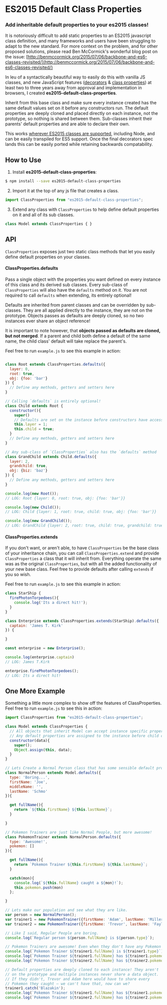 # ES2015 Default Class Properties
### Add inheritable default properties to your es2015 classes!

It is notoriously difficult to add static properties to an ES2015 javascript class definition, and many frameworks and users have been struggling to adapt to the new standard. For more context on the problem, and for other proposed solutions, please read Ben McCormick's wonderful blog post on the issue: [http://benmccormick.org/2015/07/06/backbone-and-es6-classes-revisited/](http://benmccormick.org/2015/07/06/backbone-and-es6-classes-revisited/)

In leu of a syntactically beautiful way to easily do this with vanilla JS classes, and new JavaScript features ([decorators](https://github.com/wycats/javascript-decorators) & [class properties](https://github.com/jeffmo/es-class-fields-and-static-properties)) at least two to three years away from approval and implementation in browsers, I created __es2015-default-class-properties__.

Inherit from this base class and make sure every instance created has the same default values set on it before any constructors run. The default properties are deeply cloned and placed directly on each instance, not the prototype, so nothing is shared between them. Sub-classes inherit their parents' default properties and are able to declare their own.

This works [wherever ES2015 classes are supported](https://developer.mozilla.org/en-US/docs/Web/JavaScript/Reference/Classes), including Node, and can be easily transpiled for ES5 support. Once the final decorators spec lands this can be easily ported while retaining backwards compatability.

## How to Use
1) Install __es2015-default-class-properties__:
```bash
$ npm install --save es2015-default-class-properties
```

2) Import it at the top of any js file that creates a class.
```javascript
import ClassProperties from "es2015-default-class-properties";
```
3) Extend any class with `ClassProperties` to help define default properties on it and all of its sub classes.
```javascript
class Model extends ClassProperties { }
```

## API
`ClassProperties` exposes just two static class methods that let you easily define default properties on your classes.

#### ClassProperties.defaults
Pass a single object with the properties you want defined on every instance of this class and its derived sub classes. Every sub-class of `ClassProperties` will also have the `defaults` method on it. You are not required to call `defaults` when extending, its entirely optional!

Defaults are inherited from parent classes and can be overridden by sub-classes. They are all applied directly to the instance, they are not on the prototype. Objects passes as defaults are deeply cloned, so no two instances ever share an object reference!

It is important to note however, that __objects passed as defaults are cloned, but not merged__. If a parent and child both define a default of the same name, the child class' default will take replace the parent's.

Feel free to run `example.js` to see this example in action:
```javascript

class Root extends ClassProperties.defaults({
  layer: 0,
  root: true,
  obj: {foo: 'bar'}
}) {
  // Define any methods, getters and setters here
}

// Calling `defaults` is entirely optional!
class Child extends Root {
  constructor(){
    super()
    // Defaults are set on the instance before constructors have access to `this`
    this.layer = 1;
    this.child = true;
  }
  // Define any methods, getters and setters here
}

// Any sub-class of `ClassProperties` also has the `defaults` method
class GrandChild extends Child.defaults({
  layer: 2,
  grandchild: true,
  obj: {biz: 'baz'}
}) {
  // Define any methods, getters and setters here
}

console.log(new Root());
// LOG: Root {layer: 0, root: true, obj: {foo: 'bar'}}

console.log(new Child());
// LOG: Child {layer: 1, root: true, child: true, obj: {foo: 'bar'}}

console.log(new GrandChild());
// LOG: GrandChild {layer: 2, root: true, child: true, grandchild: true, obj: {biz: 'baz'}}

```

#### ClassProperties.extends
If you don't want, or aren't able, to have `ClassProperties` be the base class of your inheritance chain, you can call `ClassProperties.extend` and provide `ClassProperties` a class that it will inherit from. Everything operate the same was as the original `ClassProperties`, but with all the added functionality of your new base class. Feel free to provide defaults after calling `extends` if you so wish.

Feel free to run `example.js` to see this example in action:
```javascript
class StarShip {
  firePhotonTorpedoes(){
    console.log('Its a direct hit!');
  }
}

class Enterprise extends ClassProperties.extends(StarShip).defaults({
  captain: 'James T. Kirk'
}) {

}

const enterprise = new Enterprise();

console.log(enterprise.captain)
// LOG: James T.Kirk

enterprise.firePhotonTorpedoes();
// LOG: Its a direct hit!
```

## One More Example
Something a little more complex to show off the features of ClassProperties. Feel free to run `example.js` to see this in action:

```javascript
import ClassProperties from "es2015-default-class-properties";

class Model extends ClassProperties {
  // All objects that inherit Model can accept instance specific properties.
  // Any default properties are assigned to the instance before child classes have access to `this`.
  constructor(data){
    super();
    Object.assign(this, data);
  }
}

// Lets Create a Normal Person class that has some sensible default properties set. How boring!
class NormalPerson extends Model.defaults({
  type: 'Boring...',
  firstName: 'Joe',
  middleName: '',
  lastName: 'Schmo'
}){

  get fullName(){
    return `${this.firstName} ${this.lastName}`;
  }

}

// Pokemon Trainers are just like Normal People, but more awesome!
class PokemonTrainer extends NormalPerson.defaults({
  type: 'Awesome!',
  pokemon: []
}){

  get fullName(){
    return `Pokemon Trainer ${this.firstName} ${this.lastName}`;
  }

  catch(mon){
    console.log(`${this.fullName} caught a ${mon}!`);
    this.pokemon.push(mon)
  };

}

// Lets make our population and see what they are like.
var person = new NormalPerson();
var trainer1 = new PokemonTrainer({firstName: 'Adam', lastName: 'Miller'});
var trainer2 = new PokemonTrainer({firstName: 'Trevor', lastName: 'Fayle'});

// Like I said, Regular People are boring.
console.log(`Regular person ${person.fullName} is ${person.type}`);

// Pokemon Trainers are awesome! Even when they don't have any Pokemon
console.log(`Pokemon Trainer ${trainer1.fullName} is ${trainer1.type}`);
console.log(`Pokemon Trainer ${trainer1.fullName} has ${trainer1.pokemon.length} Pokemon`);
console.log(`Pokemon Trainer ${trainer2.fullName} has ${trainer2.pokemon.length} Pokemon`);

// Default properties are deeply cloned to each instance! They aren't
// on the prototype and multiple instances never share a data object.
// If they didn't, Trevor and Adam here would have to share every
// Pokemon they caught – we can't have that, now can we?
trainer1.catch('Blazakin');
console.log(`Pokemon Trainer ${trainer1.fullName} has ${trainer1.pokemon.length} Pokemon`);
console.log(`Pokemon Trainer ${trainer2.fullName} has ${trainer2.pokemon.length} Pokemon`);

```

